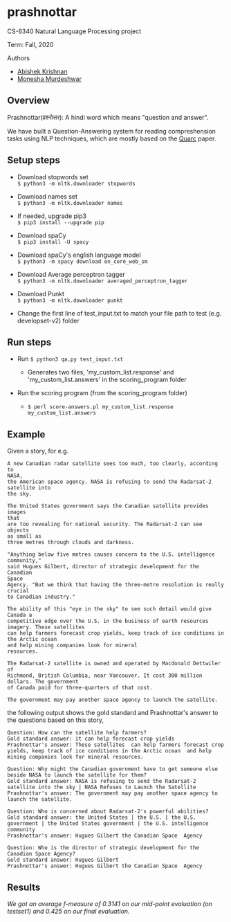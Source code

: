 # prashnottar

CS-6340 Natural Language Processing project

Term: Fall, 2020

Authors
* [Abishek Krishnan](https://github.com/github4ak)
* [Monesha Murdeshwar](https://github.com/moneshamurdeshwar)

Overview
--------
Prashnottar(प्रश्नोत्तर): A hindi word which means "question and answer".

We have built a Question-Answering system for reading compreshension tasks using NLP techniques, which are mostly based on the [Quarc](https://www.cs.utah.edu/~riloff/pdfs/quarc.pdf) paper.

Setup steps
----------
- Download stopwords set <br/>
`$ python3 -m nltk.downloader stopwords`

- Download names set <br/>
`$ python3 -m nltk.downloader names`

- If needed, upgrade pip3 <br/>
`$ pip3 install --upgrade pip`

- Download spaCy <br/>
`$ pip3 install -U spacy`

- Download spaCy's english language model <br/>
`$ python3 -m spacy download en_core_web_sm`

- Download Average perceptron tagger <br/>
`$ python3 -m nltk.downloader averaged_perceptron_tagger`

- Download Punkt <br/>
`$ python3 -m nltk.downloader punkt`

- Change the first line of test_input.txt to match your file path to test (e.g. developset-v2) folder

Run steps
---------
- Run `$ python3 qa.py test_input.txt`
    - Generates two files, 'my_custom_list.response' and 'my_custom_list.answers' in the scoring_program folder

- Run the scoring program (from the scoring_program folder)
    - `$ perl score-answers.pl my_custom_list.response my_custom_list.answers`

Example
-------

Given a story, for e.g.
```
A new Canadian radar satellite sees too much, too clearly, according to
NASA, 
the American space agency. NASA is refusing to send the Radarsat-2
satellite into 
the sky.

The United States government says the Canadian satellite provides images
that 
are too revealing for national security. The Radarsat-2 can see objects
as small as 
three metres through clouds and darkness.

"Anything below five metres causes concern to the U.S. intelligence
community," 
said Hugues Gilbert, director of strategic development for the Canadian
Space 
Agency. "But we think that having the three-metre resolution is really
crucial 
to Canadian industry."

The ability of this "eye in the sky" to see such detail would give
Canada a 
competitive edge over the U.S. in the business of earth resources
imagery. These satellites 
can help farmers forecast crop yields, keep track of ice conditions in
the Arctic ocean 
and help mining companies look for mineral
resources.

The Radarsat-2 satellite is owned and operated by Macdonald Dettwiler of 
Richmond, British Columbia, near Vancouver. It cost 300 million
dollars. The government 
of Canada paid for three-quarters of that cost.

The government may pay another space agency to launch the satellite.
```
the following output shows the gold standard and Prashnottar's answer to the questions based on this story,

```
Question: How can the satellite help farmers?
Gold standard answer: it can help forecast crop yields
Prashnottar's answer: These satellites  can help farmers forecast crop yields, keep track of ice conditions in the Arctic ocean  and help mining companies look for mineral resources.

Question: Why might the Canadian government have to get someone else beside NASA to launch the satellite for them?
Gold standard answer: NASA is refusing to send the Radarsat-2 satellite into the sky | NASA Refuses to Launch the Satellite
Prashnottar's answer: The government may pay another space agency to launch the satellite.

Question: Who is concerned about Radarsat-2's powerful abilities?
Gold standard answer: the United States | the U.S. | the U.S. government | the United States government | the U.S. intelligence community
Prashnottar's answer: Hugues Gilbert the Canadian Space  Agency 

Question: Who is the director of strategic development for the Canadian Space Agency?
Gold standard answer: Hugues Gilbert
Prashnottar's answer: Hugues Gilbert the Canadian Space  Agency 
```


Results
-------
*We got an average f-measure of 0.3141 on our mid-point evaluation (on testset1) and 0.425 on our final evaluation.*
